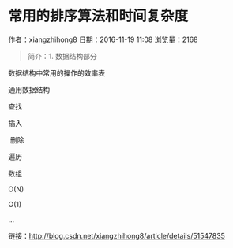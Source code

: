 # 常用的排序算法和时间复杂度
作者：xiangzhihong8
日期：2016-11-19 11:08
浏览量：2168
> 简介：1. 数据结构部分

数据结构中常用的操作的效率表









通用数据结构



查找 




插入 




 删除




遍历 






数组




O(N)



O(1)

...

 链接：http://blog.csdn.net/xiangzhihong8/article/details/51547835
